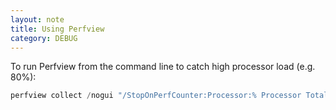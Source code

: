 ```yaml
---
layout: note
title: Using Perfview
category: DEBUG
---
```

To run Perfview from the command line to catch high processor load (e.g. 80%):
```powershell
perfview collect /nogui "/StopOnPerfCounter:Processor:% Processor Total:_Total>80" /acceptEula
```


